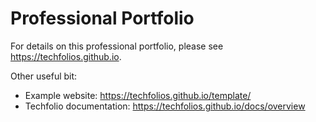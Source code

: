 # Professional Portfolio

For details on this professional portfolio, please see https://techfolios.github.io.

Other useful bit:
- Example website: https://techfolios.github.io/template/
- Techfolio documentation: https://techfolios.github.io/docs/overview
